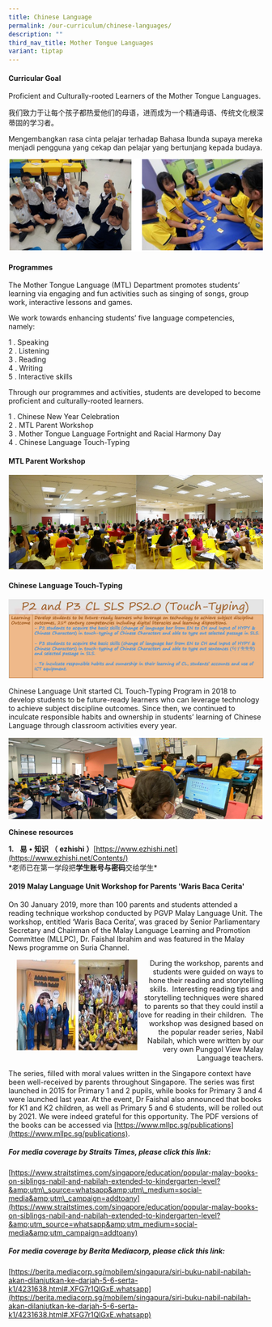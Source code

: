 ```yaml
---
title: Chinese Language
permalink: /our-curriculum/chinese-languages/
description: ""
third_nav_title: Mother Tongue Languages
variant: tiptap
---
```

#### Curricular Goal

Proficient and Culturally-rooted Learners of the Mother Tongue Languages.&nbsp;

  

我们致力于让每个孩子都热爱他们的母语，进而成为一个精通母语、传统文化根深蒂固的学习者。

  

Mengembangkan rasa cinta pelajar terhadap Bahasa Ibunda supaya mereka menjadi pengguna yang cekap dan pelajar yang bertunjang kepada budaya.

![Curricular Goal](/images/curricular%20goal.png)

#### Programmes

The Mother Tongue Language (MTL) Department promotes students’ learning via engaging and fun activities such as singing of songs, group work, interactive lessons and games.&nbsp;

We work towards enhancing students’ five language competencies, namely:&nbsp;

1 \. Speaking<br>
2 \. Listening&nbsp;<br>
3 \. Reading&nbsp;<br>
4 \. Writing&nbsp;<br>
5 \. Interactive skills&nbsp;

  

Through our programmes and activities, students are developed to become proficient and culturally-rooted learners.&nbsp;&nbsp;

1 \. Chinese New Year Celebration<br>
2 \. MTL Parent Workshop<br>
3 \. Mother Tongue Language Fortnight and Racial Harmony Day  <br>
4 \. Chinese Language Touch-Typing

#### MTL Parent Workshop

![MTL Parent Workshop](/images/MTL%20Parent%20Workshop.png)

#### Chinese Language Touch-Typing

![Chinese Language Touch-Typing](/images/Chinese%20Language%20Touch-Typing.jpeg)

Chinese Language Unit started CL Touch-Typing Program in 2018 to develop students to be future-ready learners who can leverage technology to achieve subject discipline outcomes. Since then, we continued to inculcate responsible habits and ownership in students’ learning of Chinese Language through classroom activities every year.

![Chinese Language Touch-Typing](/images/Chinese%20Language%20Touch-Typing_2.png)

**Chinese resources**  

**1.**&nbsp;&nbsp;&nbsp;**易**&nbsp;**•**&nbsp;**知识**&nbsp;**（**&nbsp;**ezhishi**&nbsp;**）**[https://www.ezhishi.net](https://www.ezhishi.net/Contents/)<br>
\*老师已在第一学段把**学生账号****与****密码**交给学生\*

#### 2019 Malay Language Unit Workshop for Parents 'Waris Baca Cerita'

On 30 January 2019, more than 100 parents and students attended a reading technique workshop conducted by PGVP Malay Language Unit. The workshop, entitled ‘Waris Baca Cerita’, was graced by Senior Parliamentary Secretary and Chairman of the Malay Language Learning and Promotion Committee (MLLPC), Dr. Faishal Ibrahim and was featured in the Malay News programme on Suria Channel.

<img src="/images/malay%20language%20unit.png" style="width:240px;height:183px;margin-left:15px;" align="left">

<p style="text-align:right;">During the workshop, parents and students were guided on ways to hone their reading and storytelling skills.&nbsp; Interesting reading tips and storytelling techniques were shared to parents so that they could instil a love for reading in their children.&nbsp; The workshop was designed based on the popular reader series, Nabil Nabilah, which were written by our very own Punggol View Malay Language teachers.</p>

The series, filled with moral values written in the Singapore context have been well-received by parents throughout Singapore. The series was first launched in 2015 for Primary 1 and 2 pupils, while books for Primary 3 and 4 were launched last year. At the event, Dr Faishal also announced that books for K1 and K2 children, as well as Primary 5 and 6 students, will be rolled out by 2021. We were indeed grateful for this opportunity. The PDF versions of the books can be accessed via&nbsp;[https://www.mllpc.sg/publications](https://www.mllpc.sg/publications).  

##### For media coverage by Straits Times, please click this link:

[https://www.straitstimes.com/singapore/education/popular-malay-books-on-siblings-nabil-and-nabilah-extended-to-kindergarten-level?&amp;utm\_source=whatsapp&amp;utm\_medium=social-media&amp;utm\_campaign=addtoany](https://www.straitstimes.com/singapore/education/popular-malay-books-on-siblings-nabil-and-nabilah-extended-to-kindergarten-level?&amp;utm_source=whatsapp&amp;utm_medium=social-media&amp;utm_campaign=addtoany)

##### For media coverage by Berita Mediacorp, please click this link:&nbsp;

[https://berita.mediacorp.sg/mobilem/singapura/siri-buku-nabil-nabilah-akan-dilanjutkan-ke-darjah-5-6-serta-k1/4231638.html#.XFG7r1QlGxE.whatsapp](https://berita.mediacorp.sg/mobilem/singapura/siri-buku-nabil-nabilah-akan-dilanjutkan-ke-darjah-5-6-serta-k1/4231638.html#.XFG7r1QlGxE.whatsapp)